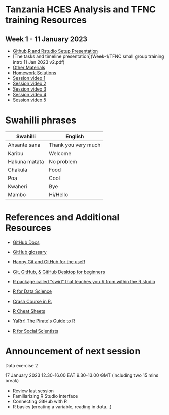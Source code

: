 # Tanzania HCES Analysis and TFNC training Resources

## Week 1 - 11 January 2023
- [Github,R and Rstudio Setup Presentation](https://dzvoti.github.io/TFNC-Training/Week-1/Materials/presentation/TFNC-Week1.html)
- [The tasks and timeline presentation](Week-1/TFNC small group training intro 11 Jan 2023 v2.pdf)
- [Other Materials](Week-1/Materials/)
- [Homework Solutions](Week-1/Solutions/)
- [Session video 1](https://drive.google.com/file/d/1hXxtbJh-r5nDvHmAMsuuocEIZ7zjqyBE/view?usp=share_link)
- [Session video 2](https://drive.google.com/file/d/1FYrgtluVn1A8SJHOmNW3MswKdb_BYv0K/view?usp=share_link)
- [Session video 3](https://drive.google.com/file/d/1U2M0gf1TJ8UxbBmeut-_y2-MdMzzg23Q/view?usp=share_link)
- [Session video 4](https://drive.google.com/file/d/1ko5_xQF1VWTCznKKXrZ54SZ1uCc1ucyu/view?usp=share_link)
- [Session video 5](https://drive.google.com/file/d/10dopw59KEgFPV2KNtgi07h1BI_HvB5ED/view?usp=share_link)

# Swahilli phrases
| Swahilli | English |
|---- | ---- |
| Ahsante sana |Thank you very much |
| Karibu | Welcome |
| Hakuna matata | No problem |
| Chakula | Food |
| Poa |Cool |
| Kwaheri | Bye |
| Mambo  | Hi/Hello |

# References and Additional Resources

-   [GitHub Docs](https://docs.github.com/en)

-   [GitHub glossary](https://docs.github.com/en/get-started/quickstart/github-glossary)

-   [Happy Git and GitHub for the useR](https://happygitwithr.com/)

-   [Git, GitHub, & GitHub Desktop for beginners](https://www.youtube.com/watch?v=8Dd7KRpKeaE)

-   [R package called "swirl" that teaches you R from within the R studio](https://swirlstats.com)

-   [R for Data Science](https://r4ds.had.co.nz/index.html)

-   [Crash Course in R.](https://kirstenmorehouse.wordpress.com/354-2/topic-1-crash-course-in-r/)

-   [R Cheat Sheets](https://posit.co/resources/cheatsheets/)

-   [YaRrr! The Pirate's Guide to R](https://bookdown.org/ndphillips/YaRrr/)

 -   [R for Social Scientists](https://datacarpentry.org/r-socialsci/)
 
 # Announcement of next session

Data exercise 2

17 January 2023
12.30-16.00 EAT 9.30-13.00 GMT (including two 15 mins break)

- Review last session
- Familiarizing R Studio interface 
- Connecting GitHub with R 
- R basics (creating a variable, reading in data…) 
 
